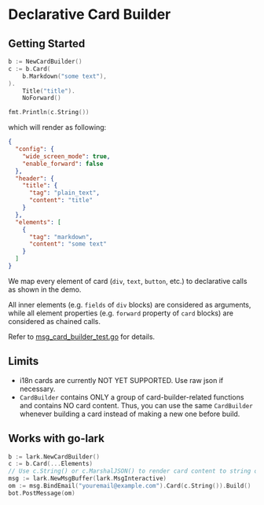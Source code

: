 # Declarative Card Builder

## Getting Started

```go
b := NewCardBuilder()
c := b.Card(
    b.Markdown("some text"),
).
    Title("title").
    NoForward()

fmt.Println(c.String())
```

which will render as following:

```json
{
  "config": {
    "wide_screen_mode": true,
    "enable_forward": false
  },
  "header": {
    "title": {
      "tag": "plain_text",
      "content": "title"
    }
  },
  "elements": [
    {
      "tag": "markdown",
      "content": "some text"
    }
  ]
}
```

We map every element of card (`div`, `text`, `button`, etc.) to declarative calls as shown in the demo.

All inner elements (e.g. `fields` of `div` blocks) are considered as arguments,
while all element properties (e.g. `forward` property of `card` blocks) are considered as chained calls.

Refer to [msg_card_builder_test.go](./msg_card_builder_test.go) for details.

## Limits

- i18n cards are currently NOT YET SUPPORTED. Use raw json if necessary.
- `CardBuilder` contains ONLY a group of card-builder-related functions and contains NO card content. Thus, you can use the same `CardBuilder` whenever building a card instead of making a new one before build.

## Works with go-lark

```go
b := lark.NewCardBuilder()
c := b.Card(...Elements)
// Use c.String() or c.MarshalJSON() to render card content to string or []byte
msg := lark.NewMsgBuffer(lark.MsgInteractive)
om := msg.BindEmail("youremail@example.com").Card(c.String()).Build()
bot.PostMessage(om)
```
